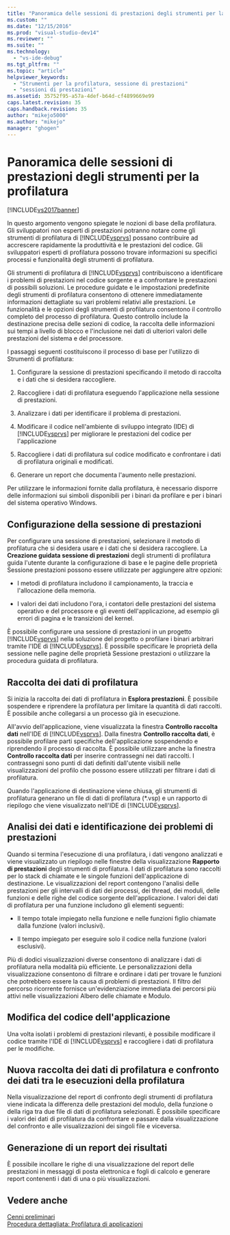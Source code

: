 ```yaml
---
title: "Panoramica delle sessioni di prestazioni degli strumenti per la profilatura | Microsoft Docs"
ms.custom: ""
ms.date: "12/15/2016"
ms.prod: "visual-studio-dev14"
ms.reviewer: ""
ms.suite: ""
ms.technology: 
  - "vs-ide-debug"
ms.tgt_pltfrm: ""
ms.topic: "article"
helpviewer_keywords: 
  - "Strumenti per la profilatura, sessione di prestazioni"
  - "sessioni di prestazioni"
ms.assetid: 35752f95-a57a-4def-b64d-cf4899669e99
caps.latest.revision: 35
caps.handback.revision: 35
author: "mikejo5000"
ms.author: "mikejo"
manager: "ghogen"
---
```

# Panoramica delle sessioni di prestazioni degli strumenti per la profilatura
[!INCLUDE[vs2017banner](../code-quality/includes/vs2017banner.md)]

In questo argomento vengono spiegate le nozioni di base della profilatura.  Gli sviluppatori non esperti di prestazioni potranno notare come gli strumenti di profilatura di [!INCLUDE[vsprvs](../code-quality/includes/vsprvs_md.md)] possano contribuire ad accrescere rapidamente la produttività e le prestazioni del codice.  Gli sviluppatori esperti di profilatura possono trovare informazioni su specifici processi e funzionalità degli strumenti di profilatura.  
  
 Gli strumenti di profilatura di [!INCLUDE[vsprvs](../code-quality/includes/vsprvs_md.md)] contribuiscono a identificare i problemi di prestazioni nel codice sorgente e a confrontare le prestazioni di possibili soluzioni.  Le procedure guidate e le impostazioni predefinite degli strumenti di profilatura consentono di ottenere immediatamente informazioni dettagliate su vari problemi relativi alle prestazioni.  Le funzionalità e le opzioni degli strumenti di profilatura consentono il controllo completo del processo di profilatura.  Questo controllo include la destinazione precisa delle sezioni di codice, la raccolta delle informazioni sui tempi a livello di blocco e l'inclusione nei dati di ulteriori valori delle prestazioni del sistema e del processore.  
  
 I passaggi seguenti costituiscono il processo di base per l'utilizzo di Strumenti di profilatura:  
  
1.  Configurare la sessione di prestazioni specificando il metodo di raccolta e i dati che si desidera raccogliere.  
  
2.  Raccogliere i dati di profilatura eseguendo l'applicazione nella sessione di prestazioni.  
  
3.  Analizzare i dati per identificare il problema di prestazioni.  
  
4.  Modificare il codice nell'ambiente di sviluppo integrato \(IDE\) di [!INCLUDE[vsprvs](../code-quality/includes/vsprvs_md.md)] per migliorare le prestazioni del codice per l'applicazione  
  
5.  Raccogliere i dati di profilatura sul codice modificato e confrontare i dati di profilatura originali e modificati.  
  
6.  Generare un report che documenta l'aumento nelle prestazioni.  
  
 Per utilizzare le informazioni fornite dalla profilatura, è necessario disporre delle informazioni sui simboli disponibili per i binari da profilare e per i binari del sistema operativo Windows.  
  
## Configurazione della sessione di prestazioni  
 Per configurare una sessione di prestazioni, selezionare il metodo di profilatura che si desidera usare e i dati che si desidera raccogliere.  La **Creazione guidata sessione di prestazioni** degli strumenti di profilatura guida l'utente durante la configurazione di base e le pagine delle proprietà Sessione prestazioni possono essere utilizzate per aggiungere altre opzioni:  
  
-   I metodi di profilatura includono il campionamento, la traccia e l'allocazione della memoria.  
  
-   I valori dei dati includono l'ora, i contatori delle prestazioni del sistema operativo e del processore e gli eventi dell'applicazione, ad esempio gli errori di pagina e le transizioni del kernel.  
  
 È possibile configurare una sessione di prestazioni in un progetto [!INCLUDE[vsprvs](../code-quality/includes/vsprvs_md.md)] nella soluzione del progetto o profilare i binari arbitrari tramite l'IDE di [!INCLUDE[vsprvs](../code-quality/includes/vsprvs_md.md)].  È possibile specificare le proprietà della sessione nelle pagine delle proprietà Sessione prestazioni o utilizzare la procedura guidata di profilatura.  
  
## Raccolta dei dati di profilatura  
 Si inizia la raccolta dei dati di profilatura in **Esplora prestazioni**.  È possibile sospendere e riprendere la profilatura per limitare la quantità di dati raccolti.  È possibile anche collegarsi a un processo già in esecuzione.  
  
 All'avvio dell'applicazione, viene visualizzata la finestra **Controllo raccolta dati** nell'IDE di [!INCLUDE[vsprvs](../code-quality/includes/vsprvs_md.md)].  Dalla finestra **Controllo raccolta dati**, è possibile profilare parti specifiche dell'applicazione sospendendo e riprendendo il processo di raccolta.  È possibile utilizzare anche la finestra **Controllo raccolta dati** per inserire contrassegni nei dati raccolti.  I contrassegni sono punti di dati definiti dall'utente visibili nelle visualizzazioni del profilo che possono essere utilizzati per filtrare i dati di profilatura.  
  
 Quando l'applicazione di destinazione viene chiusa, gli strumenti di profilatura generano un file di dati di profilatura \(\*.vsp\) e un rapporto di riepilogo che viene visualizzato nell'IDE di [!INCLUDE[vsprvs](../code-quality/includes/vsprvs_md.md)].  
  
## Analisi dei dati e identificazione dei problemi di prestazioni  
 Quando si termina l'esecuzione di una profilatura, i dati vengono analizzati e viene visualizzato un riepilogo nelle finestre della visualizzazione **Rapporto di prestazioni** degli strumenti di profilatura.  I dati di profilatura sono raccolti per lo stack di chiamate e le singole funzioni dell'applicazione di destinazione.  Le visualizzazioni del report contengono l'analisi delle prestazioni per gli intervalli di dati dei processi, dei thread, dei moduli, delle funzioni e delle righe del codice sorgente dell'applicazione.  I valori dei dati di profilatura per una funzione includono gli elementi seguenti:  
  
-   Il tempo totale impiegato nella funzione e nelle funzioni figlio chiamate dalla funzione \(valori inclusivi\).  
  
-   Il tempo impiegato per eseguire solo il codice nella funzione \(valori esclusivi\).  
  
 Più di dodici visualizzazioni diverse consentono di analizzare i dati di profilatura nella modalità più efficiente.  Le personalizzazioni della visualizzazione consentono di filtrare e ordinare i dati per trovare le funzioni che potrebbero essere la causa di problemi di prestazioni.  Il filtro del percorso ricorrente fornisce un'evidenziazione immediata dei percorsi più attivi nelle visualizzazioni Albero delle chiamate e Modulo.  
  
## Modifica del codice dell'applicazione  
 Una volta isolati i problemi di prestazioni rilevanti, è possibile modificare il codice tramite l'IDE di [!INCLUDE[vsprvs](../code-quality/includes/vsprvs_md.md)] e raccogliere i dati di profilatura per le modifiche.  
  
## Nuova raccolta dei dati di profilatura e confronto dei dati tra le esecuzioni della profilatura  
 Nella visualizzazione del report di confronto degli strumenti di profilatura viene indicata la differenza delle prestazioni del modulo, della funzione o della riga tra due file di dati di profilatura selezionati.  È possibile specificare i valori dei dati di profilatura da confrontare e passare dalla visualizzazione del confronto e alle visualizzazioni dei singoli file e viceversa.  
  
## Generazione di un report dei risultati  
 È possibile incollare le righe di una visualizzazione del report delle prestazioni in messaggi di posta elettronica e fogli di calcolo e generare report contenenti i dati di una o più visualizzazioni.  
  
## Vedere anche  
 [Cenni preliminari](../profiling/overviews-performance-tools.md)   
 [Procedura dettagliata: Profilatura di applicazioni](../profiling/walkthrough-identifying-performance-problems.md)